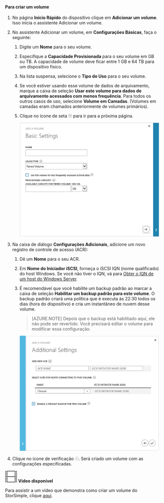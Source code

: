 <!--author=SharS last changed: 11/16/15-->

#### Para criar um volume

1. No página **Início Rápido** do dispositivo clique em **Adicionar um volume**. Isso inicia o assistente Adicionar um volume.

2. No assistente Adicionar um volume, em **Configurações Básicas**, faça o seguinte:
   1. Digite um **Nome** para o seu volume.
   2. Especifique a **Capacidade Provisionada** para o seu volume em GB ou TB. A capacidade de volume deve ficar entre 1 GB e 64 TB para um dispositivo físico.
   3. Na lista suspensa, selecione o **Tipo de Uso** para o seu volume. 
   4. Se você estiver usando esse volume de dados de arquivamento, marque a caixa de seleção **Usar este volume para dados de arquivamento acessados com menos frequência**. Para todos os outros casos de uso, selecione **Volume em Camadas**. (Volumes em camadas eram chamados anteriormente de volumes primários).
   4. Clique no ícone de seta ![ícone-de-seta](./media/storsimple-create-volume/HCS_ArrowIcon-include.png) para ir para a próxima página.

        ![Add volume](./media/storsimple-create-volume/AddVolume1-include.png)

3. Na caixa de diálogo **Configurações Adicionais**, adicione um novo registro de controle de acesso (ACR):
   1. Dê um **Nome** para o seu ACR.
   2. Em **Nome do Iniciador iSCSI**, forneça o iSCSI IQN (nome qualificado) do host Windows. Se você não tiver o IQN, vá para [Obter o IQN de um host do Windows Server](#get-the-iqn-of-a-windows-server-host).
   3. É recomendável que você habilite um backup padrão ao marcar a caixa de seleção **Habilitar um backup padrão para este volume**. O backup padrão criará uma política que é executa às 22:30 todos os dias (hora do dispositivo) e cria um instantâneo de nuvem desse volume.

        > [AZURE.NOTE] Depois que o backup está habilitado aqui, ele não pode ser revertido. Você precisará editar o volume para modificar essa configuração.

        ![Add volume](./media/storsimple-create-volume/AddVolume2-include.png)

4. Clique no ícone de verificação ![ícone de verificação](./media/storsimple-create-volume/HCS_CheckIcon-include.png). Será criado um volume com as configurações especificadas.

![Vídeo disponível](./media/storsimple-create-volume/Video_icon.png) **Vídeo disponível**

Para assistir a um vídeo que demonstra como criar um volume do StorSimple, clique [aqui](http://azure.microsoft.com/documentation/videos/create-a-storsimple-volume/).

<!---HONumber=AcomDC_1217_2015-->